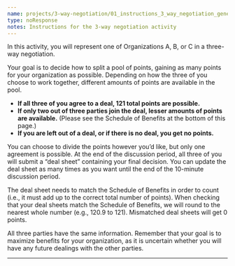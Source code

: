 ```yaml
---
name: projects/3-way-negotiation/01_instructions_3_way_negotiation_general.md
type: noResponse
notes: Instructions for the 3-way negotiation activity
---
```


In this activity, you will represent one of Organizations A, B, or C in a three-way negotiation.

Your goal is to decide how to split a pool of points, gaining as many points for your organization as possible. Depending on how the three of you choose to work together, different amounts of points are available in the pool.

- **If all three of you agree to a deal, 121 total points are possible.** 
- **If only two out of three parties join the deal, lesser amounts of points are available.** (Please see the Schedule of Benefits at the bottom of this page.)
- **If you are left out of a deal, or if there is no deal, you get no points.**

You can choose to divide the points however you’d like, but only one agreement is possible. At the end of the discussion period, all three of you will submit a “deal sheet” containing your final decision. You can update the deal sheet as many times as you want until the end of the 10-minute discussion period.

The deal sheet needs to match the Schedule of Benefits in order to count (i.e., it must add up to the correct total number of points). When checking that your deal sheets match the Schedule of Benefits, we will round to the nearest whole number (e.g., 120.9 to 121). Mismatched deal sheets will get 0 points.

All three parties have the same information. Remember that your goal is to maximize benefits for your organization, as it is uncertain whether you will have any future dealings with the other parties.

---
